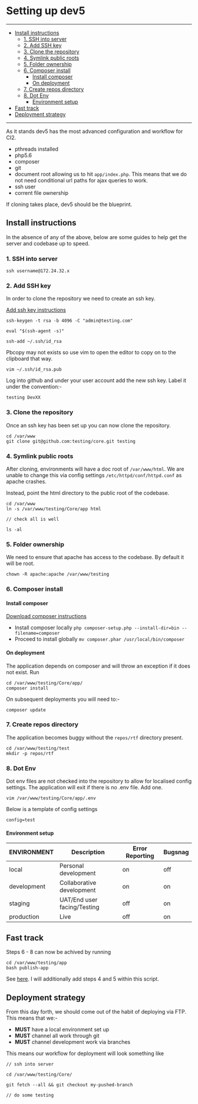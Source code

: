 # Setting up dev5


-------------

 - [Install instructions](#install-instructions) 
     - [1. SSH into server ](#1-ssh-into-server) 
     - [2. Add SSH key](#2-add-ssh-key) 
     - [3. Clone the repository](#3-clone-the-repository) 
     - [4. Symlink public roots](#4-symlink-public-roots) 
     - [5. Folder ownership](#5-folder-ownership) 
     - [6. Composer install](#6-composer-install) 
         - [Install composer](#install-composer) 
         - [On deployment](#on-deployment) 
     - [7. Create repos directory](#7-create-repos-directory) 
     - [8. Dot Env](#8-dot-env) 
         - [Environment setup](#environment-setup) 
 - [Fast track](#fast-track) 
 - [Deployment strategy](#deployment-strategy) 

-------------



As it stands dev5 has the most advanced configuration and workflow for CI2.

- pthreads installed
- php5.6
- composer
- git
- document root allowing us to hit `app/index.php`. This means that we do not need conditional url paths for ajax queries to work.
- ssh user
- corrent file ownership

If cloning takes place, dev5 should be the blueprint.


## Install instructions
In the absence of any of the above, below are some guides to help get the server and codebase up to speed.


### 1. SSH into server 

	ssh username@172.24.32.x
	
### 2. Add SSH key

In order to clone the repository we need to create an ssh key.

[Add ssh key instructions](https://help.github.com/articles/generating-a-new-ssh-key-and-adding-it-to-the-ssh-agent/)


	ssh-keygen -t rsa -b 4096 -C "admin@testing.com"
	
	eval "$(ssh-agent -s)"
	
	ssh-add ~/.ssh/id_rsa
	

Pbcopy may not exists so use vim to open the editor to copy on to the clipboard that way.
	
	vim ~/.ssh/id_rsa.pub
	
Log into github and under your user account add the new ssh key. Label it under the convention:-

	testing DevXX
	
### 3. Clone the repository

Once an ssh key has been set up you can now clone the repository.

	cd /var/www
	git clone git@github.com:testing/core.git testing


### 4. Symlink public roots

After cloning, environments will have a doc root of `/var/www/html`. We are unable to change this via config settings `/etc/httpd/conf/httpd.conf` as apache crashes.

Instead, point the html directory to the public root of the codebase. 

	cd /var/www
	ln -s /var/www/testing/Core/app html
	
	// check all is well
	
	ls -al
	
### 5. Folder ownership

We need to ensure that apache has access to the codebase. By default it will be root.

	chown -R apache:apache /var/www/testing

### 6. Composer install

#### Install composer

[Download composer instructions](https://getcomposer.org/download/)

- Install composer locally `php composer-setup.php --install-dir=bin --filename=composer`
- Proceed to install globally `mv composer.phar /usr/local/bin/composer`


#### On deployment

The application depends on composer and will throw an exception if it does not exist. Run 

	cd /var/www/testing/Core/app/
	composer install
	
On subsequent deployments you will need to:-

	composer update
	

### 7. Create repos directory

The application becomes buggy without the `repos/rtf` directory present. 

	cd /var/www/testing/test
	mkdir -p repos/rtf
	

### 8. Dot Env

Dot env files are not checked into the repository to allow for localised config settings. The application will exit if there is no .env file. Add one.

	vim /var/www/testing/Core/app/.env

Below is a template of config settings

	config=test
	

#### Environment setup
	
| ENVIRONMENT | Description | Error Reporting | Bugsnag |
|---|---|---|---|
| local | Personal development | on | off |
| development | Collaborative development | on | on |
| staging | UAT/End user facing/Testing | off | on |
| production | Live | off | on |


## Fast track

Steps 6 - 8 can now be achived by running 

	cd /var/www/testing/app
	bash publish-app

See [here](https://github.com/testing/core/pull/38). I will additionally add steps 4 and 5 within this script. 

## Deployment strategy

From this day forth, we should come out of the habit of deploying via FTP. This means that we:-

- **MUST** have a local environment set up
- **MUST** channel all work through git
- **MUST** channel development work via branches

This means our workflow for deployment will look something like

	// ssh into server
	
	cd /var/www/testing/Core/
	
	git fetch --all && git checkout my-pushed-branch
  
	// do some testing 
  
